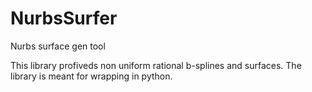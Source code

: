 # NurbsSurfer
Nurbs surface gen tool

This library profiveds non uniform rational b-splines and surfaces.
The library is meant for wrapping in python.
